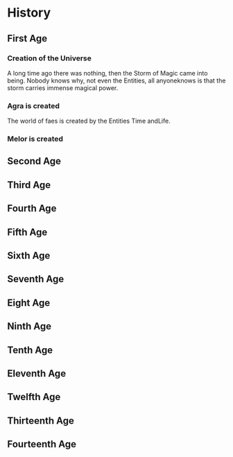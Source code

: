 # History

## First Age

### Creation of the Universe
A long time ago there was nothing, then the Storm of Magic came into being. Nobody knows why, not even the Entities, all anyoneknows is that the storm carries immense magical power.

### Agra is created
The world of faes is created by the Entities Time andLife.

### Melor is created

## Second Age

## Third Age

## Fourth Age

## Fifth Age

## Sixth Age

## Seventh Age

## Eight Age

## Ninth Age

## Tenth Age

## Eleventh Age

## Twelfth Age

## Thirteenth Age

## Fourteenth Age